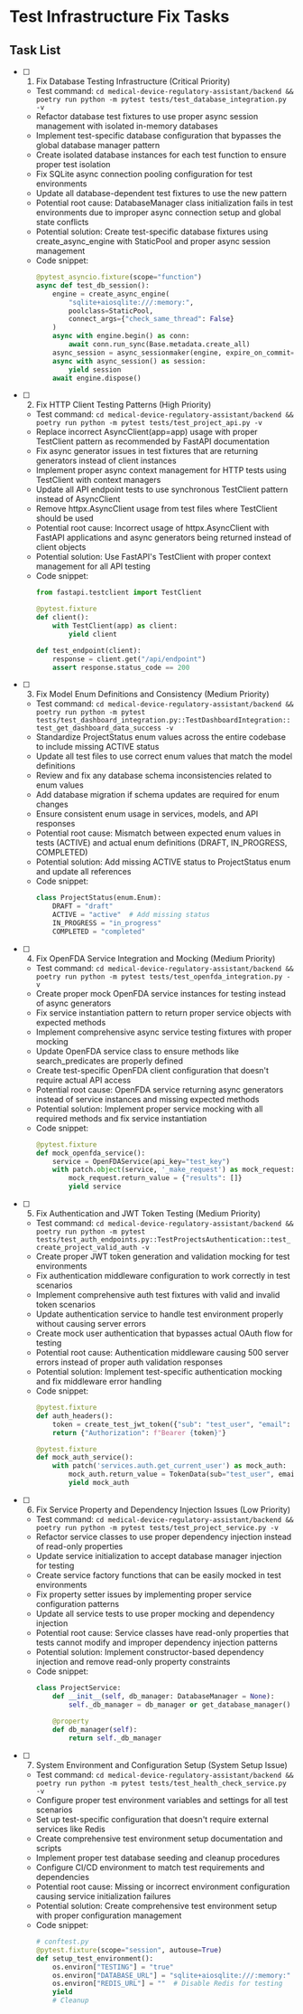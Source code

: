 # Test Infrastructure Fix Tasks

## Task List

- [ ] 1. Fix Database Testing Infrastructure (Critical Priority)
  - Test command: `cd medical-device-regulatory-assistant/backend && poetry run python -m pytest tests/test_database_integration.py -v`
  - Refactor database test fixtures to use proper async session management with isolated in-memory databases
  - Implement test-specific database configuration that bypasses the global database manager pattern
  - Create isolated database instances for each test function to ensure proper test isolation
  - Fix SQLite async connection pooling configuration for test environments
  - Update all database-dependent test fixtures to use the new pattern
  - Potential root cause: DatabaseManager class initialization fails in test environments due to improper async connection setup and global state conflicts
  - Potential solution: Create test-specific database fixtures using create_async_engine with StaticPool and proper async session management
  - Code snippet: 
    ```python
    @pytest_asyncio.fixture(scope="function")
    async def test_db_session():
        engine = create_async_engine(
            "sqlite+aiosqlite:///:memory:",
            poolclass=StaticPool,
            connect_args={"check_same_thread": False}
        )
        async with engine.begin() as conn:
            await conn.run_sync(Base.metadata.create_all)
        async_session = async_sessionmaker(engine, expire_on_commit=False)
        async with async_session() as session:
            yield session
        await engine.dispose()
    ```

- [ ] 2. Fix HTTP Client Testing Patterns (High Priority)
  - Test command: `cd medical-device-regulatory-assistant/backend && poetry run python -m pytest tests/test_project_api.py -v`
  - Replace incorrect AsyncClient(app=app) usage with proper TestClient pattern as recommended by FastAPI documentation
  - Fix async generator issues in test fixtures that are returning generators instead of client instances
  - Implement proper async context management for HTTP tests using TestClient with context managers
  - Update all API endpoint tests to use synchronous TestClient pattern instead of AsyncClient
  - Remove httpx.AsyncClient usage from test files where TestClient should be used
  - Potential root cause: Incorrect usage of httpx.AsyncClient with FastAPI applications and async generators being returned instead of client objects
  - Potential solution: Use FastAPI's TestClient with proper context management for all API testing
  - Code snippet:
    ```python
    from fastapi.testclient import TestClient
    
    @pytest.fixture
    def client():
        with TestClient(app) as client:
            yield client
    
    def test_endpoint(client):
        response = client.get("/api/endpoint")
        assert response.status_code == 200
    ```

- [ ] 3. Fix Model Enum Definitions and Consistency (Medium Priority)
  - Test command: `cd medical-device-regulatory-assistant/backend && poetry run python -m pytest tests/test_dashboard_integration.py::TestDashboardIntegration::test_get_dashboard_data_success -v`
  - Standardize ProjectStatus enum values across the entire codebase to include missing ACTIVE status
  - Update all test files to use correct enum values that match the model definitions
  - Review and fix any database schema inconsistencies related to enum values
  - Add database migration if schema updates are required for enum changes
  - Ensure consistent enum usage in services, models, and API responses
  - Potential root cause: Mismatch between expected enum values in tests (ACTIVE) and actual enum definitions (DRAFT, IN_PROGRESS, COMPLETED)
  - Potential solution: Add missing ACTIVE status to ProjectStatus enum and update all references
  - Code snippet:
    ```python
    class ProjectStatus(enum.Enum):
        DRAFT = "draft"
        ACTIVE = "active"  # Add missing status
        IN_PROGRESS = "in_progress"
        COMPLETED = "completed"
    ```

- [ ] 4. Fix OpenFDA Service Integration and Mocking (Medium Priority)
  - Test command: `cd medical-device-regulatory-assistant/backend && poetry run python -m pytest tests/test_openfda_integration.py -v`
  - Create proper mock OpenFDA service instances for testing instead of async generators
  - Fix service instantiation pattern to return proper service objects with expected methods
  - Implement comprehensive async service testing fixtures with proper mocking
  - Update OpenFDA service class to ensure methods like search_predicates are properly defined
  - Create test-specific OpenFDA client configuration that doesn't require actual API access
  - Potential root cause: OpenFDA service returning async generators instead of service instances and missing expected methods
  - Potential solution: Implement proper service mocking with all required methods and fix service instantiation
  - Code snippet:
    ```python
    @pytest.fixture
    def mock_openfda_service():
        service = OpenFDAService(api_key="test_key")
        with patch.object(service, '_make_request') as mock_request:
            mock_request.return_value = {"results": []}
            yield service
    ```

- [ ] 5. Fix Authentication and JWT Token Testing (Medium Priority)
  - Test command: `cd medical-device-regulatory-assistant/backend && poetry run python -m pytest tests/test_auth_endpoints.py::TestProjectsAuthentication::test_create_project_valid_auth -v`
  - Create proper JWT token generation and validation mocking for test environments
  - Fix authentication middleware configuration to work correctly in test scenarios
  - Implement comprehensive auth test fixtures with valid and invalid token scenarios
  - Update authentication service to handle test environment properly without causing server errors
  - Create mock user authentication that bypasses actual OAuth flow for testing
  - Potential root cause: Authentication middleware causing 500 server errors instead of proper auth validation responses
  - Potential solution: Implement test-specific authentication mocking and fix middleware error handling
  - Code snippet:
    ```python
    @pytest.fixture
    def auth_headers():
        token = create_test_jwt_token({"sub": "test_user", "email": "test@example.com"})
        return {"Authorization": f"Bearer {token}"}
    
    @pytest.fixture
    def mock_auth_service():
        with patch('services.auth.get_current_user') as mock_auth:
            mock_auth.return_value = TokenData(sub="test_user", email="test@example.com")
            yield mock_auth
    ```

- [ ] 6. Fix Service Property and Dependency Injection Issues (Low Priority)
  - Test command: `cd medical-device-regulatory-assistant/backend && poetry run python -m pytest tests/test_project_service.py -v`
  - Refactor service classes to use proper dependency injection instead of read-only properties
  - Update service initialization to accept database manager injection for testing
  - Create service factory functions that can be easily mocked in test environments
  - Fix property setter issues by implementing proper service configuration patterns
  - Update all service tests to use proper mocking and dependency injection
  - Potential root cause: Service classes have read-only properties that tests cannot modify and improper dependency injection patterns
  - Potential solution: Implement constructor-based dependency injection and remove read-only property constraints
  - Code snippet:
    ```python
    class ProjectService:
        def __init__(self, db_manager: DatabaseManager = None):
            self._db_manager = db_manager or get_database_manager()
        
        @property
        def db_manager(self):
            return self._db_manager
    ```

- [ ] 7. System Environment and Configuration Setup (System Setup Issue)
  - Test command: `cd medical-device-regulatory-assistant/backend && poetry run python -m pytest tests/test_health_check_service.py -v`
  - Configure proper test environment variables and settings for all test scenarios
  - Set up test-specific configuration that doesn't require external services like Redis
  - Create comprehensive test environment setup documentation and scripts
  - Implement proper test database seeding and cleanup procedures
  - Configure CI/CD environment to match test requirements and dependencies
  - Potential root cause: Missing or incorrect environment configuration causing service initialization failures
  - Potential solution: Create comprehensive test environment setup with proper configuration management
  - Code snippet:
    ```python
    # conftest.py
    @pytest.fixture(scope="session", autouse=True)
    def setup_test_environment():
        os.environ["TESTING"] = "true"
        os.environ["DATABASE_URL"] = "sqlite+aiosqlite:///:memory:"
        os.environ["REDIS_URL"] = ""  # Disable Redis for testing
        yield
        # Cleanup
    ```